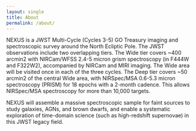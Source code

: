 ```yaml
---
layout: single
title: About
permalink: /about/
---
```


NEXUS is a JWST Multi-Cycle (Cycles 3-5) GO Treasury imaging and spectroscopic survey around the North Ecliptic Pole. The JWST observations include two overlapping tiers. The Wide tier covers ~400 arcmin2 with NIRCam/WFSS 2.4-5 micron grism spectroscopy (in F444W and F322W2), accompanied by NIRCam and MIRI imaging. The Wide area will be visited once in each of the three cycles. The Deep tier covers ~50 arcmin2 of the central Wide area, with NIRSpec/MSA 0.6-5.3 micron spectroscopy (PRISM) for 18 epochs with a 2-month cadence. This allows NIRSpec/MSA spectroscopy for more than 10,000 targets. 

NEXUS will assemble a massive spectroscopic sample for faint sources to study galaxies, AGNs, and brown dwarfs, and enable a systematic exploration of time-domain science (such as high-redshift supernovae) in this JWST legacy field.
